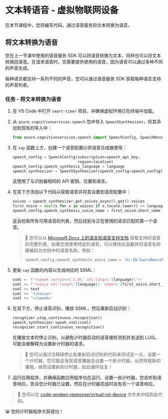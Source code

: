 <!--
CO_OP_TRANSLATOR_METADATA:
{
  "original_hash": "7966848a1f870e4c42edb4db67b13c57",
  "translation_date": "2025-08-25T00:15:39+00:00",
  "source_file": "6-consumer/lessons/3-spoken-feedback/virtual-device-text-to-speech.md",
  "language_code": "zh"
}
-->
# 文本转语音 - 虚拟物联网设备

在本节课程中，您将编写代码，通过语音服务将文本转换为语音。

## 将文本转换为语音

您在上一节课中使用的语音服务 SDK 可以将语音转换为文本，同样也可以将文本转换回语音。在请求语音时，您需要提供使用的语音，因为语音可以通过多种不同的声音生成。

每种语言都支持一系列不同的声音，您可以通过语音服务 SDK 获取每种语言支持的声音列表。

### 任务 - 将文本转换为语音

1. 在 VS Code 中打开 `smart-timer` 项目，并确保虚拟环境已在终端中加载。

1. 从 `azure.cognitiveservices.speech` 包中导入 `SpeechSynthesizer`，将其添加到现有的导入中：

    ```python
    from azure.cognitiveservices.speech import SpeechConfig, SpeechRecognizer, SpeechSynthesizer
    ```

1. 在 `say` 函数上方，创建一个语音配置以供语音合成器使用：

    ```python
    speech_config = SpeechConfig(subscription=speech_api_key,
                                 region=location)
    speech_config.speech_synthesis_language = language
    speech_synthesizer = SpeechSynthesizer(speech_config=speech_config)
    ```

    这使用了与识别器相同的 API 密钥、位置和语言。

1. 在其下方添加以下代码以获取语音并将其设置到语音配置中：

    ```python
    voices = speech_synthesizer.get_voices_async().get().voices
    first_voice = next(x for x in voices if x.locale.lower() == language.lower())
    speech_config.speech_synthesis_voice_name = first_voice.short_name
    ```

    这会检索所有可用语音的列表，然后找到与正在使用的语言匹配的第一个语音。

    > 💁 您可以从 [Microsoft Docs 上的语言和语音支持文档](https://docs.microsoft.com/azure/cognitive-services/speech-service/language-support?WT.mc_id=academic-17441-jabenn#text-to-speech) 获取支持的语音的完整列表。如果您想使用特定的语音，可以移除此函数并将语音名称硬编码为文档中的语音名称。例如：
    >
    > ```python
    > speech_config.speech_synthesis_voice_name = 'hi-IN-SwaraNeural'
    > ```

1. 更新 `say` 函数的内容以生成响应的 SSML：

    ```python
    ssml =  f'<speak version=\'1.0\' xml:lang=\'{language}\'>'
    ssml += f'<voice xml:lang=\'{language}\' name=\'{first_voice.short_name}\'>'
    ssml += text
    ssml += '</voice>'
    ssml += '</speak>'
    ```

1. 在其下方，停止语音识别，播放 SSML，然后重新启动识别：

    ```python
    recognizer.stop_continuous_recognition()
    speech_synthesizer.speak_ssml(ssml)
    recognizer.start_continuous_recognition()
    ```

    在播放文本时停止识别，以避免计时器启动的语音被检测到并发送到 LUIS，可能会被解释为设置新计时器的请求。

    > 💁 您可以通过注释掉停止和重新启动识别的代码来测试这一点。设置一个计时器，您可能会发现语音播报会设置一个新计时器，从而导致新的播报，继而设置新的计时器，如此循环往复！

1. 运行应用程序，并确保函数应用程序也在运行。设置一些计时器，您会听到语音响应，告诉您计时器已设置，然后在计时器完成时会有另一个语音响应。

> 💁 您可以在 [code-spoken-response/virtual-iot-device](../../../../../6-consumer/lessons/3-spoken-feedback/code-spoken-response/virtual-iot-device) 文件夹中找到此代码。

😀 您的计时器程序大获成功！
